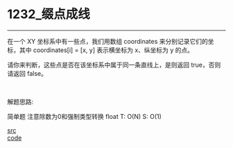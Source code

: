 # 1232_缀点成线
---

在一个 XY 坐标系中有一些点，我们用数组 coordinates 来分别记录它们的坐标，其中 coordinates[i] = [x, y] 表示横坐标为 x、纵坐标为 y 的点。

请你来判断，这些点是否在该坐标系中属于同一条直线上，是则返回 true，否则请返回 false。

 


解题思路:

简单题
注意除数为0和强制类型转换 float
T: O(N)
S: O(1)

[src](https://leetcode-cn.com/problems/check-if-it-is-a-straight-line/) <br>
[code](code/1232.c) <br>
